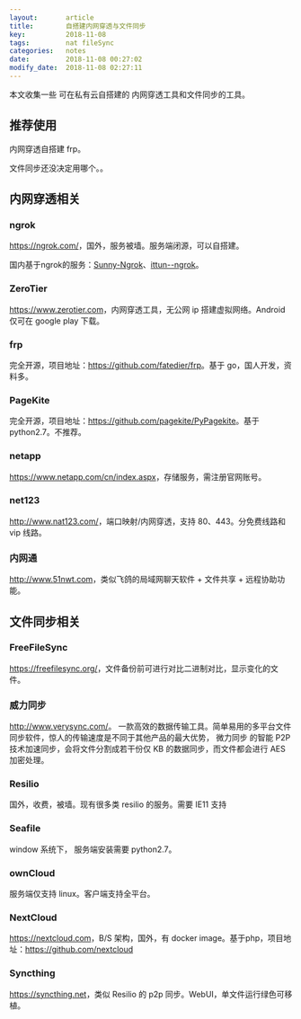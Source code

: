 ```yaml
---
layout:       article
title:        自搭建内网穿透与文件同步
key:          2018-11-08
tags:         nat fileSync
categories:   notes
date:         2018-11-08 00:27:02
modify_date:  2018-11-08 02:27:11
---
```


本文收集一些 可在私有云自搭建的 内网穿透工具和文件同步的工具。

<!--more-->

## 推荐使用

内网穿透自搭建 frp。

文件同步还没决定用哪个。。

## 内网穿透相关

### ngrok

<https://ngrok.com/>，国外，服务被墙。服务端闭源，可以自搭建。

国内基于ngrok的服务：[Sunny-Ngrok](https://www.ngrok.cc/)、[ittun--ngrok](https://www.ittun.com/)。

### ZeroTier

<https://www.zerotier.com>，内网穿透工具，无公网 ip 搭建虚拟网络。Android 仅可在 google play 下载。

### frp

完全开源，项目地址：<https://github.com/fatedier/frp>。基于 go，国人开发，资料多。

### PageKite

完全开源，项目地址：<https://github.com/pagekite/PyPagekite>。基于 python2.7。不推荐。

### netapp

<https://www.netapp.com/cn/index.aspx>，存储服务，需注册官网账号。

### net123

<http://www.nat123.com/>，端口映射/内网穿透，支持 80、443。分免费线路和 vip 线路。

### 内网通

<http://www.51nwt.com>，类似飞鸽的局域网聊天软件 + 文件共享 + 远程协助功能。



## 文件同步相关

### FreeFileSync

<https://freefilesync.org/>，文件备份前可进行对比二进制对比，显示变化的文件。

### 威力同步

<http://www.verysync.com/>。 一款高效的数据传输工具。简单易用的多平台文件同步软件，惊人的传输速度是不同于其他产品的最大优势， 微力同步 的智能 P2P 技术加速同步，会将文件分割成若干份仅 KB 的数据同步，而文件都会进行 AES 加密处理。

### Resilio

国外，收费，被墙。现有很多类 resilio 的服务。需要 IE11 支持

### Seafile

window 系统下， 服务端安装需要 python2.7。

### ownCloud 

服务端仅支持 linux。客户端支持全平台。

### NextCloud

<https://nextcloud.com>，B/S 架构，国外，有 docker image。基于php，项目地址：<https://github.com/nextcloud>

### Syncthing

<https://syncthing.net>，类似 Resilio 的 p2p 同步。WebUI，单文件运行绿色可移植。

  